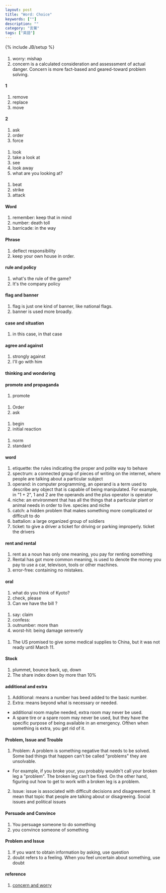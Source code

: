 ```yaml
---
layout: post
title: "Word: Choice"
keywords: [""]
description: ""
category: "言葉"
tags: ["英語"]
---
```

{% include JB/setup %}

#### 
1. worry:  mishap
2. concern is a calculated consideration and assesssment of actual danger. Concern is more
   fact-based and geared-toward problem solving.

#### 1 
1. remove
2. replace
3. move

#### 2
1. ask
2. order
3. force


#### 
1. look
2. take a look at
3. see
4. look away
5. what are you looking at?


####
1. beat
2. strike
3. attack


#### Word
1. remember: keep that in mind
2. number: death toll
3. barricade: in the way

#### Phrase
1. deflect responsibility
2. keep your own house in order.

#### rule and policy
1. what's the rule of the game?
2. It's the company policy

#### flag and banner
1. flag is just one kind of banner, like national flags.
2. banner is used more broadly.

#### case and situation
1. in this case, in that case

#### agree and against
1. strongly against
2. I'll go with him

#### thinking and wondering

#### promote and propaganda
1. promote 

####
1. Order
2. ask

#### 
1. begin
2. initial reaction

####
1. norm
2. standard
#### word
1. etiquette: the rules indicating the proper and polite way to behave
2. spectrum: a connected group of pieces of writing on the internet, where people are talking about a particular subject
3. operand: in computer programming, an operand is a term used to describe any object that is capable of being manipulated.
For example, in "1 + 2", 1 and 2 are the operands and the plus operator is operator
4. niche: an environment that has all the things that a particular plant or animal needs  in order to live. species and niche
5. catch: a hidden problem that makes something more complicated or difficult to do 
6. battalion: a large organized group of soldiers
7. ticket: to give a driver a ticket for driving or parking improperly. ticket the drivers


#### rent and rental
1. rent as a noun has only one meaning, you pay for renting something
2. Rental has got more common meaning, is used to denote the money you pay to use a car, televison, tools or other machines.
3. error-free: containing no mistakes.



#### oral
1. what do you think of Kyoto?
2. check, please
3. Can we have the bill ?

####
1. say: claim
2. confess:
2. outnumber: more than
3. worst-hit: being damage sereverly



####
1. The US promised to give some medical supplies to China, but it was not ready
   until March 11.



#### Stock
1. plummet, bounce back, up, down
1. The share index down by more than 10%

#### additional and extra
1. Additional: means a number has beed added to the basic number.
2. Extra: means beyond what is necessary or needed.
- additional room maybe needed, extra room may never be used.
- A spare tire or a spare room may never be used, but they have the specific
  purpose of being available in an emergency.  Ofthen when something is extra,
  you get rid of it.

#### Problem, Issue and Trouble
1. Problem: A problem is something negative that needs to be solved. Some bad
   things that happen can't be called "problems" they are unsolvable.
- For example, if you broke your, you probably wouldn't call your broken leg a
  "problem". The broken leg can't be fixed. On the other hand, figuring out how
  to get to work with a broken leg is a problem.

2. Issue: issue is associated with difficult decisions and disagreement. It mean
   that topic that people are talking about or disagreeing. Social issues and
   political issues

#### Persuade and Convince
1. You persuage someone to do something
2. you convince someone of something

#### Problem and Issue
1. If you want to obtain information by asking, use question
2. doubt refers to a feeling. When you feel uncertain about something, use doubt


#### reference
1. [concern and
   worry](https://self-coaching.net/worry-vs-concern-knowing-the-difference-can-save-you-from-anxiety/#:~:text=It's%20a%20form%20of%20self,and%20geared%20toward%20problem%2Dsolving.)

